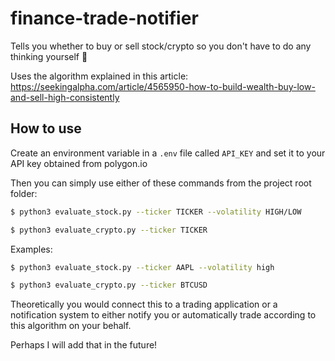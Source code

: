 # finance-trade-notifier
Tells you whether to buy or sell stock/crypto so you don't have to do any thinking yourself 🤔

Uses the algorithm explained in this article: https://seekingalpha.com/article/4565950-how-to-build-wealth-buy-low-and-sell-high-consistently

## How to use
Create an environment variable in a `.env` file called `API_KEY` and set it to your API key obtained from polygon.io

Then you can simply use either of these commands from the project root folder:

```bash
$ python3 evaluate_stock.py --ticker TICKER --volatility HIGH/LOW

$ python3 evaluate_crypto.py --ticker TICKER
```

Examples:
```bash
$ python3 evaluate_stock.py --ticker AAPL --volatility high

$ python3 evaluate_crypto.py --ticker BTCUSD
```

Theoretically you would connect this to a trading application or a notification system to either notify you or automatically trade according to this algorithm on your behalf.

Perhaps I will add that in the future!
